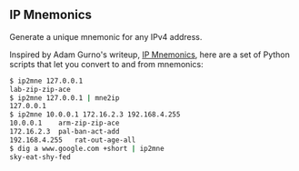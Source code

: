 ## IP Mnemonics

Generate a unique mnemonic for any IPv4 address.

Inspired by Adam Gurno's writeup, [IP Mnemonics](http://gurno.com/adam/mne/),
here are a set of Python scripts that let you convert to and from mnemonics:

```sh
$ ip2mne 127.0.0.1
lab-zip-zip-ace
$ ip2mne 127.0.0.1 | mne2ip
127.0.0.1
$ ip2mne 10.0.0.1 172.16.2.3 192.168.4.255
10.0.0.1	arm-zip-zip-ace
172.16.2.3	pal-ban-act-add
192.168.4.255	rat-out-age-all
$ dig a www.google.com +short | ip2mne
sky-eat-shy-fed
```
